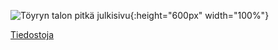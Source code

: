 ![Töyryn talon pitkä julkisivu](./assets/images/julkisivu.jpg){:height="600px" width="100%"}

[Tiedostoja](./files.md)
